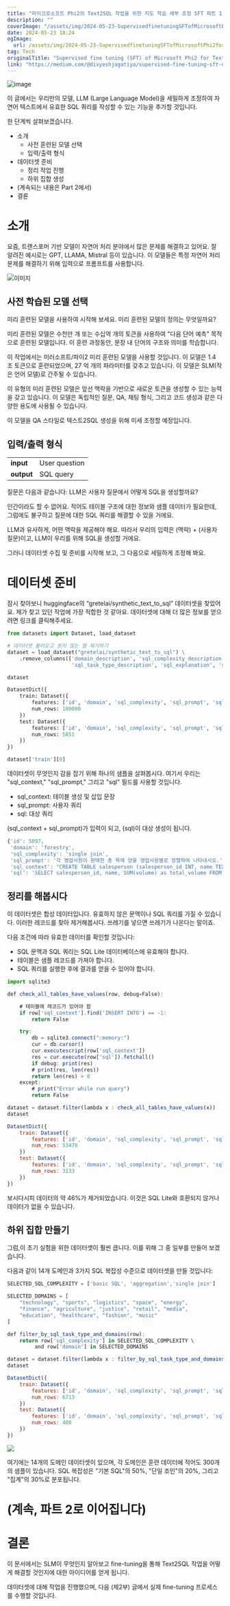 ```yaml
---
title: "마이크로소프트 Phi2의 Text2SQL 작업을 위한 지도 학습 세부 조정 SFT 파트 1"
description: ""
coverImage: "/assets/img/2024-05-23-SupervisedfinetuningSFTofMicrosoftPhi2forText2SQLTaskPart1_0.png"
date: 2024-05-23 18:24
ogImage:
  url: /assets/img/2024-05-23-SupervisedfinetuningSFTofMicrosoftPhi2forText2SQLTaskPart1_0.png
tag: Tech
originalTitle: "Supervised fine tuning (SFT) of Microsoft Phi2 for Text2SQL Task (Part 1)"
link: "https://medium.com/@divyeshjagatiya/supervised-fine-tuning-sft-of-microsoft-phi2-for-text2sql-task-part-1-d56b216311f0"
---
```


![image](/assets/img/2024-05-23-SupervisedfinetuningSFTofMicrosoftPhi2forText2SQLTaskPart1_0.png)

이 글에서는 우리만의 모델, LLM (Large Language Model)을 세밀하게 조정하여 자연어 텍스트에서 유효한 SQL 쿼리를 작성할 수 있는 기능을 추가할 것입니다.

한 단계씩 살펴보겠습니다.

- 소개
  - 사전 훈련된 모델 선택
  - 입력/출력 형식
- 데이터셋 준비
  - 정리 작업 진행
  - 하위 집합 생성
- (계속되는 내용은 Part 2에서)
- 결론

<div class="content-ad"></div>

# 소개

요즘, 트랜스포머 기반 모델이 자연어 처리 분야에서 많은 문제를 해결하고 있어요. 잘 알려진 예시로는 GPT, LLAMA, Mistral 등이 있습니다. 이 모델들은 특정 자연어 처리 문제를 해결하기 위해 입력으로 프롬프트를 사용합니다.

![이미지](/assets/img/2024-05-23-SupervisedfinetuningSFTofMicrosoftPhi2forText2SQLTaskPart1_1.png)

## 사전 학습된 모델 선택

<div class="content-ad"></div>

미리 훈련된 모델을 사용하여 시작해 보세요. 미리 훈련된 모델의 정의는 무엇일까요?

미리 훈련된 모델은 수천만 개 또는 수십억 개의 토큰을 사용하여 "다음 단어 예측" 목적으로 훈련된 모델입니다. 이 훈련 과정동안, 문장 내 단어의 구조와 의미를 학습합니다.

이 작업에서는 미러소프트/파이2 미리 훈련된 모델을 사용할 것입니다. 이 모델은 1.4 조 토큰으로 훈련되었으며, 27 억 개의 파라미터를 갖추고 있습니다. 이 모델은 SLM(작은 언어 모델)로 간주될 수 있습니다.

이 유형의 미리 훈련된 모델은 앞선 맥락을 기반으로 새로운 토큰을 생성할 수 있는 능력을 갖고 있습니다. 이 모델은 독립적인 질문, QA, 채팅 형식, 그리고 코드 생성과 같은 다양한 용도에 사용될 수 있습니다.

<div class="content-ad"></div>

이 모델을 QA 스타일로 텍스트2SQL 생성을 위해 미세 조정할 예정입니다.

## 입력/출력 형식

|            |               |
| ---------- | ------------- |
| **input**  | User question |
| **output** | SQL query     |

질문은 다음과 같습니다: LLM은 사용자 질문에서 어떻게 SQL을 생성할까요?

<div class="content-ad"></div>

인간이라도 할 수 없어요. 적어도 테이블 구조에 대한 정보와 샘플 데이터가 필요한데, 그럼에도 불구하고 질문에 대한 SQL 쿼리를 해결할 수 있을 거에요.

LLM과 유사하게, 어떤 맥락을 제공해야 해요. 따라서 우리의 입력은 (맥락) + (사용자 질문)이고, LLM이 우리를 위해 SQL을 생성할 거에요.

그러니 데이터셋 수집 및 준비를 시작해 보고, 그 다음으로 세밀하게 조정해 봐요.

# 데이터셋 준비

<div class="content-ad"></div>

잠시 찾아보니 huggingface의 “gretelai/synthetic_text_to_sql” 데이터셋을 찾았어요. 제가 찾고 있던 작업에 가장 적합한 것 같아요. 데이터셋에 대해 더 많은 정보를 얻으려면 링크를 클릭해주세요.

```python
from datasets import Dataset, load_dataset

# 데이터셋 불러오고 원치 않는 열 제거하기
dataset = load_dataset("gretelai/synthetic_text_to_sql") \
    .remove_columns(['domain_description', 'sql_complexity_description',
                     'sql_task_type_description', 'sql_explanation', 'sql_task_type'])

dataset
```

```python
DatasetDict({
    train: Dataset({
        features: ['id', 'domain', 'sql_complexity', 'sql_prompt', 'sql_context', 'sql'],
        num_rows: 100000
    })
    test: Dataset({
        features: ['id', 'domain', 'sql_complexity', 'sql_prompt', 'sql_context', 'sql'],
        num_rows: 5851
    })
})
```

```python
dataset['train'][0]
```

<div class="content-ad"></div>

데이터셋이 무엇인지 감을 잡기 위해 하나의 샘플을 살펴봅시다. 여기서 우리는 "sql_context," "sql_prompt," 그리고 "sql" 필드를 사용할 것입니다.

- sql_context: 테이블 생성 및 삽입 문장
- sql_prompt: 사용자 쿼리
- sql: 대상 쿼리

(sql_context + sql_prompt)가 입력이 되고, (sql)이 대상 생성이 됩니다.

```js
{'id': 5097,
 'domain': 'forestry',
 'sql_complexity': 'single join',
 'sql_prompt': '각 영업사원이 판매한 총 목재 양을 영업사원별로 정렬하여 나타내시오.',
 'sql_context': "CREATE TABLE salesperson (salesperson_id INT, name TEXT, region TEXT); INSERT INTO salesperson (salesperson_id, name, region) VALUES (1, 'John Doe', 'North'), (2, 'Jane Smith', 'South'); CREATE TABLE timber_sales (sales_id INT, salesperson_id INT, volume REAL, sale_date DATE); INSERT INTO timber_sales (sales_id, salesperson_id, volume, sale_date) VALUES (1, 1, 120, '2021-01-01'), (2, 1, 150, '2021-02-01'), (3, 2, 180, '2021-01-01');",
 'sql': 'SELECT salesperson_id, name, SUM(volume) as total_volume FROM timber_sales JOIN salesperson ON timber_sales.salesperson_id = salesperson.salesperson_id GROUP BY salesperson_id, name ORDER BY total_volume DESC;'}
```

<div class="content-ad"></div>

## 정리를 해봅시다

이 데이터셋은 합성 데이터입니다. 유효하지 않은 문맥이나 SQL 쿼리를 가질 수 있습니다. 이러한 레코드를 찾아 제거해봅시다. 쓰레기를 넣으면 쓰레기가 나온다는 말이죠.

다음 조건에 따라 유효한 데이터를 확인할 것입니다:

- SQL 문맥과 SQL 쿼리는 SQL Lite 데이터베이스에 유효해야 합니다.
- 테이블은 샘플 레코드를 가져야 합니다.
- SQL 쿼리를 실행한 후에 결과를 얻을 수 있어야 합니다.

<div class="content-ad"></div>

```js
import sqlite3

def check_all_tables_have_values(row, debug=False):

    # 테이블에 레코드가 있어야 함
    if row['sql_context'].find('INSERT INTO') == -1:
        return False

    try:
        db = sqlite3.connect(":memory:")
        cur = db.cursor()
        cur.executescript(row['sql_context'])
        res = cur.execute(row['sql']).fetchall()
        if debug: print(res)
        # print(res, len(res))
        return len(res) > 0
    except:
        # print("Error while run query")
        return False

dataset = dataset.filter(lambda x : check_all_tables_have_values(x))
dataset
```

```js
DatasetDict({
    train: Dataset({
        features: ['id', 'domain', 'sql_complexity', 'sql_prompt', 'sql_context', 'sql'],
        num_rows: 53478
    })
    test: Dataset({
        features: ['id', 'domain', 'sql_complexity', 'sql_prompt', 'sql_context', 'sql'],
        num_rows: 3133
    })
})
```

보시다시피 데이터의 약 46%가 제거되었습니다. 이것은 SQL Lite와 호환되지 않거나 데이터가 없을 수 있습니다.

## 하위 집합 만들기

<div class="content-ad"></div>

그럼,이 초기 실험을 위한 데이터셋이 훨씬 큽니다. 이를 위해 그 중 일부를 만들어 보겠습니다.

다음과 같이 14개 도메인과 3가지 SQL 복잡성 수준으로 데이터셋을 만들 것입니다:

```js
SELECTED_SQL_COMPLEXITY = ['basic SQL', 'aggregation','single join']

SELECTED_DOMAINS = [
    "technology", "sports", "logistics", "space", "energy",
    "finance", "agriculture", "justice", "retail", "media",
    "education", "healthcare", "fashion", "music"
]

def filter_by_sql_task_type_and_domains(row):
    return row['sql_complexity'] in SELECTED_SQL_COMPLEXITY \
         and row['domain'] in SELECTED_DOMAINS

dataset = dataset.filter(lambda x : filter_by_sql_task_type_and_domains(x))
dataset
```

```js
DatasetDict({
    train: Dataset({
        features: ['id', 'domain', 'sql_complexity', 'sql_prompt', 'sql_context', 'sql'],
        num_rows: 6713
    })
    test: Dataset({
        features: ['id', 'domain', 'sql_complexity', 'sql_prompt', 'sql_context', 'sql'],
        num_rows: 408
    })
})
```

<div class="content-ad"></div>

<img src="/assets/img/2024-05-23-SupervisedfinetuningSFTofMicrosoftPhi2forText2SQLTaskPart1_3.png" />

여기에는 14개의 도메인 데이터셋이 있으며, 각 도메인은 훈련 데이터에 적어도 300개의 샘플이 있습니다. SQL 복잡성은 "기본 SQL"의 50%, "단일 조인"의 20%, 그리고 "집계"의 30%로 분포됩니다.

# (계속, 파트 2로 이어집니다)

# 결론

<div class="content-ad"></div>

이 문서에서는 SLM이 무엇인지 알아보고 fine-tuning을 통해 Text2SQL 작업을 어떻게 해결할 것인지에 대한 아이디어를 얻게 됩니다.

데이터셋에 대해 작업을 진행했으며, 다음 (제2부) 글에서 실제 fine-tuning 프로세스를 수행할 것입니다.
